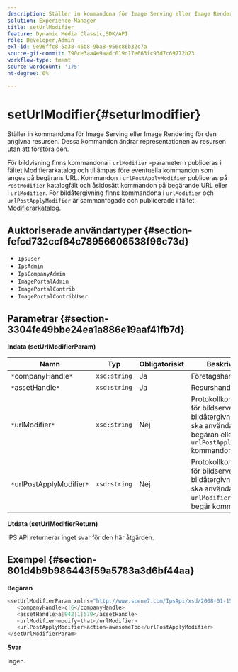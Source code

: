 ```yaml
---
description: Ställer in kommandona för Image Serving eller Image Rendering för den angivna resursen. Dessa kommandon ändrar representationen av resursen utan att förstöra den.
solution: Experience Manager
title: setUrlModifier
feature: Dynamic Media Classic,SDK/API
role: Developer,Admin
exl-id: 9e96ffc8-5a38-46b8-9ba8-956c86b32c7a
source-git-commit: 790ce3aa4e9aadc019d17e663fc93d7c69772b23
workflow-type: tm+mt
source-wordcount: '175'
ht-degree: 0%

---
```


# setUrlModifier{#seturlmodifier}

Ställer in kommandona för Image Serving eller Image Rendering för den angivna resursen. Dessa kommandon ändrar representationen av resursen utan att förstöra den.

För bildvisning finns kommandona i `urlModifier` -parametern publiceras i fältet Modifierarkatalog och tillämpas före eventuella kommandon som anges på begärans URL. Kommandon i `urlPostApplyModifier` publiceras på `PostModifier` katalogfält och åsidosätt kommandon på begärande URL eller i `urlModifier`. För bildåtergivning finns kommandona i `urlModifier` och `urlPostApplyModifier` är sammanfogade och publicerade i fältet Modifierarkatalog.

## Auktoriserade användartyper {#section-fefcd732ccf64c78956606538f96c73d}

* `IpsUser`
* `IpsAdmin`
* `IpsCompanyAdmin`
* `ImagePortalAdmin`
* `ImagePortalContrib`
* `ImagePortalContribUser`

## Parametrar {#section-3304fe49bbe24ea1a886e19aaf41fb7d}

**Indata (setUrlModifierParam)**

| Namn | Typ | Obligatoriskt | Beskrivning |
|---|---|---|---|
| `*`companyHandle`*` | `xsd:string` | Ja | Företagshandtag. |
| `*`assetHandle`*` | `xsd:string` | Ja | Resurshandtag. |
| `*`urlModifier`*` | `xsd:string` | Nej | Protokollkommandon för bildserver eller bildåtergivning som ska användas före begäran eller `urlPostApplyModifier` kommandon. |
| `*`urlPostApplyModifier`*` | `xsd:string` | Nej | Protokollkommandon för bildserver eller bildåtergivning som ska användas efter `urlModifier` och begär kommandon. |

**Utdata (setUrlModifierReturn)**

IPS API returnerar inget svar för den här åtgärden.

## Exempel {#section-801d4b9b986443f59a5783a3d6bf44aa}

**Begäran**

```java
<setUrlModifierParam xmlns="http://www.scene7.com/IpsApi/xsd/2008-01-15">
   <companyHandle>c|6</companyHandle>
   <assetHandle>a|942|1|579</assetHandle>
   <urlModifier>modify=that</urlModifier>
   <urlPostApplyModifier>action=awesomeToo</urlPostApplyModifier>
</setUrlModifierParam>
```

**Svar**

Ingen.
